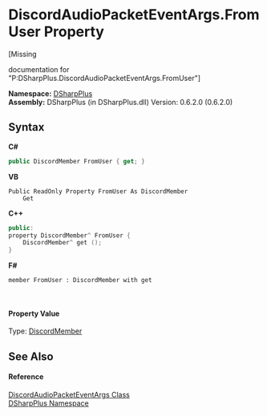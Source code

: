 # DiscordAudioPacketEventArgs.FromUser Property 
 

\[Missing <summary> documentation for "P:DSharpPlus.DiscordAudioPacketEventArgs.FromUser"\]

**Namespace:**&nbsp;<a href="503971eb-de5e-a570-9922-de9500a9b1cc">DSharpPlus</a><br />**Assembly:**&nbsp;DSharpPlus (in DSharpPlus.dll) Version: 0.6.2.0 (0.6.2.0)

## Syntax

**C#**<br />
``` C#
public DiscordMember FromUser { get; }
```

**VB**<br />
``` VB
Public ReadOnly Property FromUser As DiscordMember
	Get
```

**C++**<br />
``` C++
public:
property DiscordMember^ FromUser {
	DiscordMember^ get ();
}
```

**F#**<br />
``` F#
member FromUser : DiscordMember with get

```

<br />

#### Property Value
Type: <a href="5cf74e63-4004-3836-5a0d-910485913b65">DiscordMember</a>

## See Also


#### Reference
<a href="4302026a-d0f6-74cf-235c-4240f4bb960e">DiscordAudioPacketEventArgs Class</a><br /><a href="503971eb-de5e-a570-9922-de9500a9b1cc">DSharpPlus Namespace</a><br />